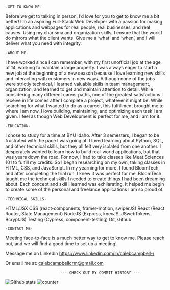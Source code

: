     -GET TO KNOW ME-
    
Before we get to talking in person, I’d love for you to get to know me a bit better!
I’m an aspiring Full-Stack Web Developer with a passion for making applications and webpages for real people, real businesses, and real causes. Using my charisma and organization skills, I ensure that the work I do mirrors what the client wants. Give me a ‘what’ and ‘when’, and I will deliver what you need with integrity. 

    -ABOUT ME-
I have worked since I can remember, with my first unofficial job at the age of 14, working to maintain a large property. I was always eager to start a new job at the beginning of a new season because I love learning new skills and interacting with customers in new ways. Although none of the jobs were strictly technical, I learned valuable skills in team management, organization, and learned to get and maintain attention to detail. While considering many different career paths, one of the greatest satisfactions I receive in life comes after I complete a project, whatever it might be. While searching for what I wanted to do as a career, this fulfillment brought me to where I am now. I love building, maintaining, and optimizing each task I am given. I feel as though Web Development is perfect for me, and I am for it.

    -EDUCATION-
I chose to study for a time at BYU Idaho. After 3 semesters, I began to be frustrated with the pace I was going at. I loved learning about Python, SQL, and other technical skills, but they all felt very isolated from one another. I desperately wanted to learn how to build real-world applications, but that was years down the road. For now, I had to take classes like Meat Sciences 101 to fulfill my credits. So I began researching on my own, taking classes in HTML, CSS, and JavaScript. In my yearning for more, I found BloomTech, and after completing the trial run, I knew it was perfect for me. BloomTech taught me the technical skills I needed to create things I had been dreaming about. Each concept and skill I learned was exhilarating. It helped me begin to create some of the personal and freelance applications I am so proud of.

    -TECHNICAL SKILLS-
HTML/JSX
CSS (react-components, framer-motion, swiperJS)
React (React Router, State Management)
NodeJS (Express, knexJS, JSwebTokens, BcryptJS)
Testing (Cypress, component-testing)
Git, Github

    -CONTACT ME-
Meeting face-to-face is a much better way to get to know me. Please reach out, and we will find a good time to set up a meeting!

Message me on LinkedIn
https://www.linkedin.com/in/calebcampbell-/

Or email me at: calebcampbellcrm@gmail.com

                            --- CHECK OUT MY COMMIT HISTORY ---
![Github stats](https://github-readme-stats.vercel.app/api?username=Caleb-Campbell)
![counter](https://[YourEndpoint].m.pipedream.net)
